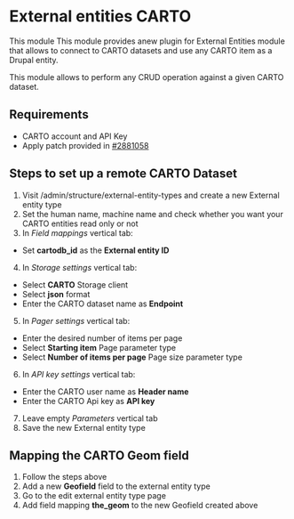 # External entities CARTO

This module This module provides anew plugin for External Entities module that allows to connect to CARTO datasets and use any CARTO item as a Drupal entity.

This module allows to perform any CRUD operation against a given CARTO dataset.

## Requirements
* CARTO account and API Key
* Apply patch provided in [#2881058](https://www.drupal.org/node/2881058)

## Steps to set up a remote CARTO Dataset
1. Visit /admin/structure/external-entity-types and create a new External entity type
2. Set the human name, machine name and check whether you want your CARTO entities read only or not
3. In *Field mappings* vertical tab:
 * Set **cartodb_id** as the **External entity ID**
4. In *Storage settings* vertical tab:
 * Select **CARTO** Storage client
 * Select **json** format
 * Enter the CARTO dataset name as **Endpoint**
5. In *Pager settings* vertical tab:
 * Enter the desired number of items per page
 * Select **Starting item** Page parameter type
 * Select **Number of items per page** Page size parameter type
6. In *API key settings* vertical tab:
 * Enter the CARTO user name as **Header name**
 * Enter the CARTO Api key as **API key**
7. Leave empty *Parameters* vertical tab
8. Save the new External entity type
## Mapping the CARTO Geom field
1. Follow the steps above
2. Add a new **Geofield** field to the external entity type
3. Go to the edit external entity type page
4. Add field mapping **the_geom** to the new Geofield created above
